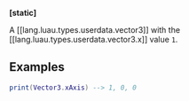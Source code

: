 **[static]**

A [[lang.luau.types.userdata.vector3]] with the [[lang.luau.types.userdata.vector3.x]] value `1`.
## Examples
```Lua
print(Vector3.xAxis) --> 1, 0, 0
```